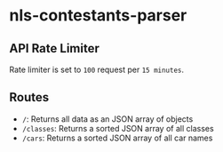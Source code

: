 # nls-contestants-parser

## API Rate Limiter

Rate limiter is set to `100` request per `15 minutes`.

## Routes

- `/`: Returns all data as an JSON array of objects
- `/classes`: Returns a sorted JSON array of all classes
- `/cars`: Returns a sorted JSON array of all car names
